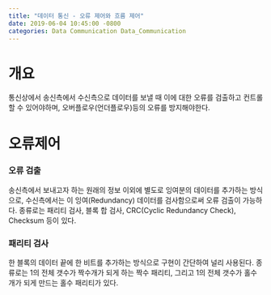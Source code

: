 ```yaml
---
title: "데이터 통신 - 오류 제어와 흐름 제어"
date: 2019-06-04 10:45:00 -0800
categories: Data Communication Data_Communication
---
```


# 개요
통신상에서 송신측에서 수신측으로 데이터를 보낼 때 이에 대한 오류를 검출하고 컨트롤할 수 있어야하며, 오버플로우(언더플로우)등의 오류를 방지해야한다.

# 오류제어
### 오류 검출
송신측에서 보내고자 하는 원래의 정보 이외에 별도로 잉여분의 데이터를 추가하는 방식으로, 수신측에서는 이 잉여(Redundancy) 데이터를 검사함으로써 오류 검출이 가능하다. 종류로는 패리티 검사, 블록 합 검사, CRC(Cyclic Redundancy Check), Checksum 등이 있다.

### 패리티 검사
한 블록의 데이터 끝에 한 비트를 추가하는 방식으로 구현이 간단하여 널리 사용된다. 종류로는 1의 전체 갯수가 짝수개가 되게 하는 짝수 패리티, 그리고 1의 전체 갯수가 홀수개가 되게 만드는 홀수 패리티가 있다.
